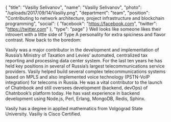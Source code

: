 {
  "title": "Vasiliy Selivanov",
  "name": "Vasiliy Selivanov",
  "photo": "/uploads/2017/09/14/Vasiliy.png",
  "department": "team",
  "position": "Contributing to network architecture, project infrastructure and blockchain programming",
  "social": {
    "facebook": "https://facebook.com",
    "twitter": "https://twitter.com"
  },
  "type": "page"
}
Well looks like someone likes their introvert with a little side of Type A personality for extra spiciness and flavor contrast. Now back to the boredom:

Vasily was a major contributor in the development and implementation of Russia’s Ministry of Taxation and Levies’ automated, centralized tax reporting and processing data center system. For the last ten years he has held key positions in several of Russia’s largest telecommunications service providers. Vasily helped build several complex telecommunications systems based on MPLS and also implemented voice technology (PSTN-VoIP integration) for telecoms in Russia. He was a vital contributor to the launch of Chatnbook and still oversees development (backend, devOps) of Chatnbook’s platform today. He has vast experience in backend development using Node.js, Perl, Erlang, MongoDB, Redis, Sphinx.

Vasily has a degree in applied mathematics from Volgograd State University. Vasiliy is Cisco Certified.

